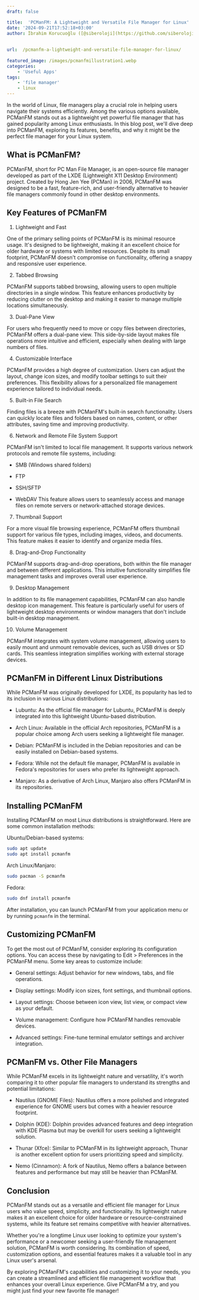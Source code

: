 ```yaml
---
draft: false

title:  'PCManFM: A Lightweight and Versatile File Manager for Linux'
date: '2024-09-21T17:52:18+03:00'
author: İbrahim Korucuoğlu ([@siberoloji](https://github.com/siberoloji))
 
 
url:  /pcmanfm-a-lightweight-and-versatile-file-manager-for-linux/
 
featured_image: /images/pcmanfmillustration1.webp
categories:
    - 'Useful Apps'
tags:
    - 'file manager'
    - linux
---
```

In the world of Linux, file managers play a crucial role in helping users navigate their systems efficiently. Among the various options available, PCManFM stands out as a lightweight yet powerful file manager that has gained popularity among Linux enthusiasts. In this blog post, we'll dive deep into PCManFM, exploring its features, benefits, and why it might be the perfect file manager for your Linux system.

## What is PCManFM?

PCManFM, short for PC Man File Manager, is an open-source file manager developed as part of the LXDE (Lightweight X11 Desktop Environment) project. Created by Hong Jen Yee (PCMan) in 2006, PCManFM was designed to be a fast, feature-rich, and user-friendly alternative to heavier file managers commonly found in other desktop environments.

## Key Features of PCManFM

1. Lightweight and Fast

One of the primary selling points of PCManFM is its minimal resource usage. It's designed to be lightweight, making it an excellent choice for older hardware or systems with limited resources. Despite its small footprint, PCManFM doesn't compromise on functionality, offering a snappy and responsive user experience.

2. Tabbed Browsing

PCManFM supports tabbed browsing, allowing users to open multiple directories in a single window. This feature enhances productivity by reducing clutter on the desktop and making it easier to manage multiple locations simultaneously.

3. Dual-Pane View

For users who frequently need to move or copy files between directories, PCManFM offers a dual-pane view. This side-by-side layout makes file operations more intuitive and efficient, especially when dealing with large numbers of files.

4. Customizable Interface

PCManFM provides a high degree of customization. Users can adjust the layout, change icon sizes, and modify toolbar settings to suit their preferences. This flexibility allows for a personalized file management experience tailored to individual needs.

5. Built-in File Search

Finding files is a breeze with PCManFM's built-in search functionality. Users can quickly locate files and folders based on names, content, or other attributes, saving time and improving productivity.

6. Network and Remote File System Support

PCManFM isn't limited to local file management. It supports various network protocols and remote file systems, including:
* SMB (Windows shared folders)

* FTP

* SSH/SFTP

* WebDAV
This feature allows users to seamlessly access and manage files on remote servers or network-attached storage devices.

7. Thumbnail Support

For a more visual file browsing experience, PCManFM offers thumbnail support for various file types, including images, videos, and documents. This feature makes it easier to identify and organize media files.

8. Drag-and-Drop Functionality

PCManFM supports drag-and-drop operations, both within the file manager and between different applications. This intuitive functionality simplifies file management tasks and improves overall user experience.

9. Desktop Management

In addition to its file management capabilities, PCManFM can also handle desktop icon management. This feature is particularly useful for users of lightweight desktop environments or window managers that don't include built-in desktop management.

10. Volume Management

PCManFM integrates with system volume management, allowing users to easily mount and unmount removable devices, such as USB drives or SD cards. This seamless integration simplifies working with external storage devices.

## PCManFM in Different Linux Distributions

While PCManFM was originally developed for LXDE, its popularity has led to its inclusion in various Linux distributions:
* Lubuntu: As the official file manager for Lubuntu, PCManFM is deeply integrated into this lightweight Ubuntu-based distribution.

* Arch Linux: Available in the official Arch repositories, PCManFM is a popular choice among Arch users seeking a lightweight file manager.

* Debian: PCManFM is included in the Debian repositories and can be easily installed on Debian-based systems.

* Fedora: While not the default file manager, PCManFM is available in Fedora's repositories for users who prefer its lightweight approach.

* Manjaro: As a derivative of Arch Linux, Manjaro also offers PCManFM in its repositories.
## Installing PCManFM

Installing PCManFM on most Linux distributions is straightforward. Here are some common installation methods:

Ubuntu/Debian-based systems:
```bash
sudo apt update
sudo apt install pcmanfm
```

Arch Linux/Manjaro:
```bash
sudo pacman -S pcmanfm
```

Fedora:
```bash
sudo dnf install pcmanfm
```

After installation, you can launch PCManFM from your application menu or by running `pcmanfm` in the terminal.

## Customizing PCManFM

To get the most out of PCManFM, consider exploring its configuration options. You can access these by navigating to Edit > Preferences in the PCManFM menu. Some key areas to customize include:
* General settings: Adjust behavior for new windows, tabs, and file operations.

* Display settings: Modify icon sizes, font settings, and thumbnail options.

* Layout settings: Choose between icon view, list view, or compact view as your default.

* Volume management: Configure how PCManFM handles removable devices.

* Advanced settings: Fine-tune terminal emulator settings and archiver integration.
## PCManFM vs. Other File Managers

While PCManFM excels in its lightweight nature and versatility, it's worth comparing it to other popular file managers to understand its strengths and potential limitations:
* Nautilus (GNOME Files): Nautilus offers a more polished and integrated experience for GNOME users but comes with a heavier resource footprint.

* Dolphin (KDE): Dolphin provides advanced features and deep integration with KDE Plasma but may be overkill for users seeking a lightweight solution.

* Thunar (Xfce): Similar to PCManFM in its lightweight approach, Thunar is another excellent option for users prioritizing speed and simplicity.

* Nemo (Cinnamon): A fork of Nautilus, Nemo offers a balance between features and performance but may still be heavier than PCManFM.
## Conclusion

PCManFM stands out as a versatile and efficient file manager for Linux users who value speed, simplicity, and functionality. Its lightweight nature makes it an excellent choice for older hardware or resource-constrained systems, while its feature set remains competitive with heavier alternatives.

Whether you're a longtime Linux user looking to optimize your system's performance or a newcomer seeking a user-friendly file management solution, PCManFM is worth considering. Its combination of speed, customization options, and essential features makes it a valuable tool in any Linux user's arsenal.

By exploring PCManFM's capabilities and customizing it to your needs, you can create a streamlined and efficient file management workflow that enhances your overall Linux experience. Give PCManFM a try, and you might just find your new favorite file manager!
